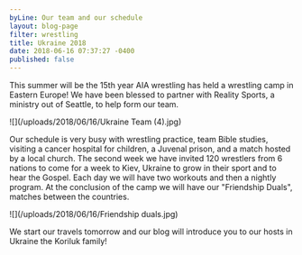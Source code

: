 ```yaml
---
byLine: Our team and our schedule
layout: blog-page
filter: wrestling
title: Ukraine 2018
date: 2018-06-16 07:37:27 -0400
published: false
---
```

This summer will be the 15th year AIA wrestling has held a wrestling camp in Eastern Europe! We have been blessed to partner with Reality Sports, a ministry out of Seattle, to help form our team. 

![](/uploads/2018/06/16/Ukraine Team (4).jpg)

Our schedule is very busy with wrestling practice, team Bible studies, visiting a cancer hospital for children, a Juvenal prison, and a match hosted by a local church. The second week we have invited 120 wrestlers from 6 nations to come for a week to Kiev, Ukraine to grow in their sport and to hear the Gospel. Each day we will have two workouts and then a nightly program. At the conclusion of the camp we will have our "Friendship Duals", matches between the countries.

![](/uploads/2018/06/16/Friendship duals.jpg)

We start our travels tomorrow and our blog will introduce you to our hosts in Ukraine the Koriluk family!